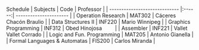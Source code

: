 Schedule
| Subjects                      | Code   | Professor              |
| ----------------------------- |:------:| ---------------------- |
| Operation Research            | MAT302 | Cáceres Chacón Braulio |
| Data Structures II            | INF220 | Mario Winnipeg         |
| Graphics Programming          | INF312 | Obed Hinojosa          |
| Assembler                     | INF221 | Vallet Vallet Corrado  |
| Logic and Fun. Programming    | MAT205 | Antonio Gianella       |
| Formal Languages & Automatas  | FIS200 | Carlos Miranda         |
